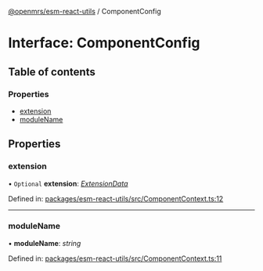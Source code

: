 [@openmrs/esm-react-utils](../API.md) / ComponentConfig

# Interface: ComponentConfig

## Table of contents

### Properties

- [extension](componentconfig.md#extension)
- [moduleName](componentconfig.md#modulename)

## Properties

### extension

• `Optional` **extension**: [*ExtensionData*](extensiondata.md)

Defined in: [packages/esm-react-utils/src/ComponentContext.ts:12](https://github.com/nk183/openmrs-esm-core/blob/master/packages/esm-react-utils/src/ComponentContext.ts#L12)

___

### moduleName

• **moduleName**: *string*

Defined in: [packages/esm-react-utils/src/ComponentContext.ts:11](https://github.com/nk183/openmrs-esm-core/blob/master/packages/esm-react-utils/src/ComponentContext.ts#L11)
